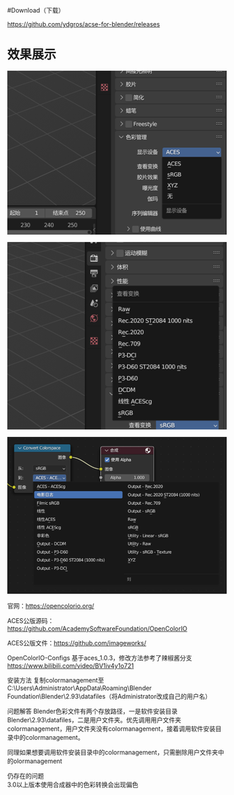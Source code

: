 #Download（下载） 

https://github.com/ydgros/acse-for-blender/releases   

# 效果展示

![image](public/image/2023-01-14_12-39-28.png)  

![image](public/image/2023-01-14_12-39-47.png)  

![image](public/image/2023-01-14_12-40-57.png)  

官网：https://opencolorio.org/  

ACES公版源码：https://github.com/AcademySoftwareFoundation/OpenColorIO  

ACES公版文件：https://github.com/imageworks/  

OpenColorIO-Configs
基于aces_1.0.3，修改方法参考了辣椒酱分支 https://www.bilibili.com/video/BV1iv4y1o721

安装方法
复制colormanagement至C:\Users\Administrator\AppData\Roaming\Blender Foundation\Blender\2.93\datafiles（将Administrator改成自己的用户名）

问题解答
Blender色彩文件有两个存放路径，一是软件安装目录Blender\2.93\datafiles，二是用户文件夹。优先调用用户文件夹colormanagement，用户文件夹没有colormanagement，接着调用软件安装目录中的colormanagement。

同理如果想要调用软件安装目录中的colormanagement，只需删除用户文件夹中的olormanagement

仍存在的问题  
3.0以上版本使用合成器中的色彩转换会出现偏色
